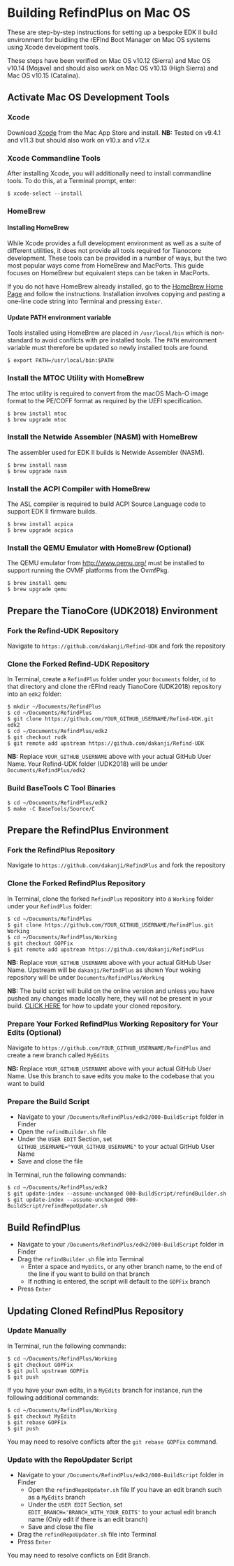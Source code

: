 # Building RefindPlus on Mac OS
These are step-by-step instructions for setting up a bespoke EDK II build environment for buidling the rEFInd Boot Manager on Mac OS systems using Xcode development tools.

These steps have been verified on Mac OS v10.12 (Sierra) and Mac OS v10.14 (Mojave) and should also work on Mac OS v10.13 (High Sierra) and Mac OS v10.15 (Catalina).


## Activate Mac OS Development Tools

### Xcode
Download [Xcode](https://developer.apple.com/xcode) from the Mac App Store and install.
**NB:** Tested on v9.4.1 and v11.3 but should also work on v10.x and v12.x

### Xcode Commandline Tools
After installing Xcode, you will additionally need to install commandline tools.  To do this, at a Terminal prompt, enter:

```
$ xcode-select --install
```

### HomeBrew

#### Installing HomeBrew

While Xcode provides a full development environment as well as a suite of different utilities, it does not provide all tools required for Tianocore development.  These tools can be provided in a number of ways, but the two most popular ways come from HomeBrew and MacPorts.  This guide focuses on HomeBrew but equivalent steps can be taken in MacPorts.

If you do not have HomeBrew already installed, go to the [HomeBrew Home Page](https://brew.sh) and follow the instructions.
Installation involves copying and pasting a one-line code string into Terminal and pressing `Enter`.

#### Update PATH environment variable

Tools installed using HomeBrew are placed in `/usr/local/bin` which is non-standard to avoid conflicts with pre installed tools.  The `PATH` environment variable must therefore be updated so newly installed tools are found.

```
$ export PATH=/usr/local/bin:$PATH
```

### Install the MTOC Utility with HomeBrew

The mtoc utility is required to convert from the macOS Mach-O image format to the PE/COFF format as required by the UEFI specification.

```
$ brew install mtoc
$ brew upgrade mtoc
```

### Install the Netwide Assembler (NASM) with HomeBrew

The assembler used for EDK II builds is Netwide Assembler (NASM).

```
$ brew install nasm
$ brew upgrade nasm
```

### Install the ACPI Compiler with HomeBrew

The ASL compiler is required to build ACPI Source Language code to support EDK II firmware builds.

```
$ brew install acpica
$ brew upgrade acpica
```

### Install the QEMU Emulator with HomeBrew (Optional)

The QEMU emulator from http://www.qemu.org/ must be installed to support running the OVMF platforms from the OvmfPkg.

```
$ brew install qemu
$ brew upgrade qemu
```

## Prepare the TianoCore (UDK2018) Environment
### Fork the Refind-UDK Repository

Navigate to `https://github.com/dakanji/Refind-UDK` and fork the repository

### Clone the Forked Refind-UDK Repository
In Terminal, create a `RefindPlus` folder under your `Documents` folder, `cd` to that directory and clone the rEFInd ready TianoCore (UDK2018) repository into an `edk2` folder:

```
$ mkdir ~/Documents/RefindPlus
$ cd ~/Documents/RefindPlus
$ git clone https://github.com/YOUR_GITHUB_USERNAME/Refind-UDK.git edk2
$ cd ~/Documents/RefindPlus/edk2
$ git checkout rudk
$ git remote add upstream https://github.com/dakanji/Refind-UDK
```

**NB:** Replace `YOUR_GITHUB_USERNAME` above with your actual GitHub User Name.
Your Refind-UDK folder (UDK2018) will be under `Documents/RefindPlus/edk2`

### Build BaseTools C Tool Binaries

```
$ cd ~/Documents/RefindPlus/edk2
$ make -C BaseTools/Source/C
```


## Prepare the RefindPlus Environment
### Fork the RefindPlus Repository

Navigate to `https://github.com/dakanji/RefindPlus` and fork the repository

### Clone the Forked RefindPlus Repository

In Terminal, clone the forked `RefindPlus` repository into a `Working` folder under your `RefindPlus` folder:

```
$ cd ~/Documents/RefindPlus
$ git clone https://github.com/YOUR_GITHUB_USERNAME/RefindPlus.git Working
$ cd ~/Documents/RefindPlus/Working
$ git checkout GOPFix
$ git remote add upstream https://github.com/dakanji/RefindPlus
```

**NB:** Replace `YOUR_GITHUB_USERNAME` above with your actual GitHub User Name.
Upstream will be `dakanji/RefindPlus` as shown
Your woking repository will be under `Documents/RefindPlus/Working`

**NB:** The build script will build on the online version and unless you have pushed any changes made locally here, they will not be present in your build. [CLICK HERE](https://github.com/dakanji/RefindPlus/blob/GOPFix/BUILDING.md#updating-cloned-refind-gopfix-repository) for how to update your cloned repository.


### Prepare Your Forked RefindPlus Working Repository for Your Edits (Optional)

Navigate to `https://github.com/YOUR_GITHUB_USERNAME/RefindPlus` and create a new branch called `MyEdits`

**NB:** Replace `YOUR_GITHUB_USERNAME` above with your actual GitHub User Name.
Use this branch to save edits you make to the codebase that you want to build


### Prepare the Build Script

- Navigate to your `/Documents/RefindPlus/edk2/000-BuildScript` folder in Finder
- Open the `refindBuilder.sh` file
- Under the `USER EDIT` Section, set `GITHUB_USERNAME="YOUR_GITHUB_USERNAME"` to your actual GitHub User Name
- Save and close the file

In Terminal, run the following commands:

```
$ cd ~/Documents/RefindPlus/edk2
$ git update-index --assume-unchanged 000-BuildScript/refindBuilder.sh
$ git update-index --assume-unchanged 000-BuildScript/refindRepoUpdater.sh
```


## Build RefindPlus
- Navigate to your `/Documents/RefindPlus/edk2/000-BuildScript` folder in Finder
- Drag the `refindBuilder.sh` file into Terminal
  - Enter a space and `MyEdits`, or any other branch name, to the end of the line if you want to build on that branch
  - If nothing is entered, the script will default to the `GOPFix` branch
- Press `Enter`



## Updating Cloned RefindPlus Repository
### Update Manually
In Terminal, run the following commands:

```
$ cd ~/Documents/RefindPlus/Working
$ git checkout GOPFix
$ git pull upstream GOPFix
$ git push
```

If you have your own edits, in a `MyEdits` branch for instance, run the following additional commands:

```
$ cd ~/Documents/RefindPlus/Working
$ git checkout MyEdits
$ git rebase GOPFix
$ git push
```

You may need to resolve conflicts after the `git rebase GOPFix` command.

### Update with the RepoUpdater Script
- Navigate to your `/Documents/RefindPlus/edk2/000-BuildScript` folder in Finder
  - Open the `refindRepoUpdater.sh` file If you have an edit branch such as a `MyEdits` branch
  - Under the `USER EDIT` Section, set `EDIT_BRANCH='BRANCH_WITH_YOUR_EDITS'` to your actual edit branch name (Only edit if there is an edit branch)
  - Save and close the file
- Drag the `refindRepoUpdater.sh` file into Terminal
- Press `Enter`

You may need to resolve conflicts on Edit Branch.
